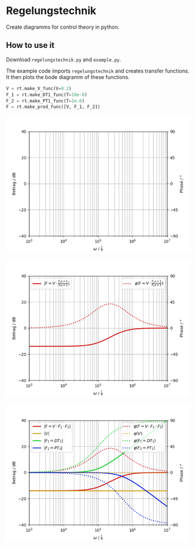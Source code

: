 # Regelungstechnik

Create diagramms for control theory in python.

## How to use it

Download `regelungstechnik.py` and `example.py`.

The example code imports `regelungstechnik` and creates transfer functions. It then plots the bode diagramm of these functions.

```python
V = rt.make_V_func(V=0.2)
F_1 = rt.make_DT1_func(T=10e-6)
F_2 = rt.make_PT1_func(T=2e-6)
F = rt.make_prod_func([V, F_1, F_2])
```

![Canvas bode diagramm](bode_canvas.png)

![Single bode diagramm](bode_single.png)

![Multiple bode diagramm](bode_multiple.png)
